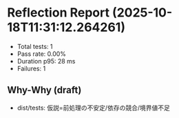 # Reflection Report (2025-10-18T11:31:12.264261)

- Total tests: 1
- Pass rate: 0.00%
- Duration p95: 28 ms
- Failures: 1

## Why-Why (draft)
- dist/tests: 仮説=前処理の不安定/依存の競合/境界値不足
